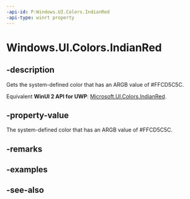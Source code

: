 ```yaml
---
-api-id: P:Windows.UI.Colors.IndianRed
-api-type: winrt property
---
```


<!-- Property syntax
public Windows.UI.Color IndianRed { get; }
-->

# Windows.UI.Colors.IndianRed

## -description

Gets the system-defined color that has an ARGB value of #FFCD5C5C.

Equivalent **WinUI 2 API for UWP**: [Microsoft.UI.Colors.IndianRed](/windows/winui/api/microsoft.ui.colors.indianred).

## -property-value

The system-defined color that has an ARGB value of #FFCD5C5C.

## -remarks

## -examples

## -see-also
